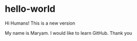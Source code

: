 # hello-world

Hi Humans!
This is a new version

My name is Maryam. I would like to learn GitHub.
Thank you
